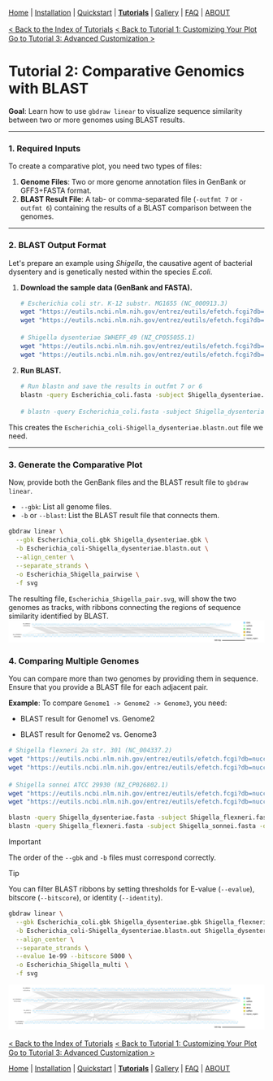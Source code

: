 [Home](../README.md) | [Installation](../INSTALL.md) | [Quickstart](../QUICKSTART.md) | [**Tutorials**](../TUTORIALS/TUTORIALS.md) | [Gallery](../GALLERY.md) | [FAQ](../FAQ.md) | [ABOUT](../ABOUT.md)


[< Back to the Index of Tutorials](./TUTORIALS.md)
[< Back to Tutorial 1: Customizing Your Plot](./1_Customizing_Plots.md)　　　　　　[Go to Tutorial 3: Advanced Customization >](./3_Advanced_Customization.md) 


# Tutorial 2: Comparative Genomics with BLAST
**Goal**: Learn how to use `gbdraw linear` to visualize sequence similarity between two or more genomes using BLAST results.

---

### 1. Required Inputs

To create a comparative plot, you need two types of files:

1.  **Genome Files**: Two or more genome annotation files in GenBank or GFF3+FASTA format.
2.  **BLAST Result File**: A tab- or comma-separated file (`-outfmt 7` or `-outfmt 6`) containing the results of a BLAST comparison between the genomes.

---

### 2. BLAST Output Format

Let's prepare an example using *Shigella*, the causative agent of bacterial dysentery and is genetically nested within the species *E.coli*.

1.  **Download the sample data (GenBank and FASTA).**
    ```bash
    # Escherichia coli str. K-12 substr. MG1655 (NC_000913.3)
    wget "https://eutils.ncbi.nlm.nih.gov/entrez/eutils/efetch.fcgi?db=nuccore&id=NC_000913.3&rettype=gbwithparts&retmode=text" -O Escherichia_coli.gbk
    wget "https://eutils.ncbi.nlm.nih.gov/entrez/eutils/efetch.fcgi?db=nuccore&id=NC_000913.3&rettype=fasta&retmode=text" -O Escherichia_coli.fasta

    # Shigella dysenteriae SWHEFF_49 (NZ_CP055055.1)
    wget "https://eutils.ncbi.nlm.nih.gov/entrez/eutils/efetch.fcgi?db=nuccore&id=NZ_CP055055.1&rettype=gbwithparts&retmode=text" -O Shigella_dysenteriae.gbk
    wget "https://eutils.ncbi.nlm.nih.gov/entrez/eutils/efetch.fcgi?db=nuccore&id=NZ_CP055055.1&rettype=fasta&retmode=text" -O Shigella_dysenteriae.fasta
    ```

2.  **Run BLAST.**
    ```bash
    # Run blastn and save the results in outfmt 7 or 6
    blastn -query Escherichia_coli.fasta -subject Shigella_dysenteriae.fasta -outfmt 7 -out Escherichia_coli-Shigella_dysenteriae.blastn.out

    # blastn -query Escherichia_coli.fasta -subject Shigella_dysenteriae.fasta -outfmt 6 -out Escherichia_coli-Shigella_dysenteriae.blastn.out

    ```
This creates the `Escherichia_coli-Shigella_dysenteriae.blastn.out` file we need.

---

### 3. Generate the Comparative Plot

Now, provide both the GenBank files and the BLAST result file to `gbdraw linear`.

* `--gbk`: List all genome files.
* `-b` or `--blast`: List the BLAST result file that connects them.

```bash
gbdraw linear \
  --gbk Escherichia_coli.gbk Shigella_dysenteriae.gbk \
  -b Escherichia_coli-Shigella_dysenteriae.blastn.out \
  --align_center \
  --separate_strands \
  -o Escherichia_Shigella_pairwise \
  -f svg
```

The resulting file, `Escherichia_Shigella_pair.svg`, will show the two genomes as tracks, with ribbons connecting the regions of sequence similarity identified by BLAST.
![Escherichia_Shigella_pair.svg](../../examples/Escherichia_Shigella_pair.svg)

### 4. Comparing Multiple Genomes
You can compare more than two genomes by providing them in sequence. Ensure that you provide a BLAST file for each adjacent pair.

**Example**: To compare `Genome1 -> Genome2 -> Genome3`, you need:

- BLAST result for Genome1 vs. Genome2

- BLAST result for Genome2 vs. Genome3


```bash
# Shigella flexneri 2a str. 301 (NC_004337.2)
wget "https://eutils.ncbi.nlm.nih.gov/entrez/eutils/efetch.fcgi?db=nuccore&id=NC_004337.2&rettype=gbwithparts&retmode=text" -O Shigella_flexneri.gbk
wget "https://eutils.ncbi.nlm.nih.gov/entrez/eutils/efetch.fcgi?db=nuccore&id=NC_004337.2&rettype=fasta&retmode=text" -O Shigella_flexneri.fasta

# Shigella sonnei ATCC 29930 (NZ_CP026802.1)
wget "https://eutils.ncbi.nlm.nih.gov/entrez/eutils/efetch.fcgi?db=nuccore&id=NZ_CP026802.1&rettype=gbwithparts&retmode=text" -O Shigella_sonnei.gbk
wget "https://eutils.ncbi.nlm.nih.gov/entrez/eutils/efetch.fcgi?db=nuccore&id=NZ_CP026802.1&rettype=fasta&retmode=text" -O Shigella_sonnei.fasta
```


```bash
blastn -query Shigella_dysenteriae.fasta -subject Shigella_flexneri.fasta -outfmt 7 -out Shigella_dysenteriae-Shigella_flexneri.blastn.out
blastn -query Shigella_flexneri.fasta -subject Shigella_sonnei.fasta -outfmt 7 -out Shigella_flexneri-Shigella_sonnei.blastn.out
```
> [!IMPORTANT]
> The order of the `--gbk` and `-b` files must correspond correctly.

> [!TIP]
> You can filter BLAST ribbons by setting thresholds for E-value (`--evalue`), bitscore (`--bitscore`), or identity (`--identity`).

```bash
gbdraw linear \
  --gbk Escherichia_coli.gbk Shigella_dysenteriae.gbk Shigella_flexneri.gbk Shigella_sonnei.gbk \
  -b Escherichia_coli-Shigella_dysenteriae.blastn.out Shigella_dysenteriae-Shigella_flexneri.blastn.out Shigella_flexneri-Shigella_sonnei.blastn.out \
  --align_center \
  --separate_strands \
  --evalue 1e-99 --bitscore 5000 \
  -o Escherichia_Shigella_multi \
  -f svg
```

![Escherichia_Shigella_multi.svg](../../examples/Escherichia_Shigella_multi.svg)

[< Back to the Index of Tutorials](./TUTORIALS.md)
[< Back to Tutorial 1: Customizing Your Plot](./1_Customizing_Plots.md)　　　　　　[Go to Tutorial 3: Advanced Customization >](./3_Advanced_Customization.md) 

[Home](../README.md) | [Installation](../INSTALL.md) | [Quickstart](../QUICKSTART.md) | [**Tutorials**](../TUTORIALS/TUTORIALS.md) | [Gallery](../GALLERY.md) | [FAQ](../FAQ.md) | [ABOUT](../ABOUT.md)